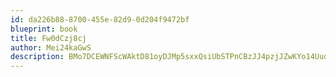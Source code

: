 ```yaml
---
id: da226b88-8700-455e-82d9-0d204f9472bf
blueprint: book
title: Fw0dCzj8cj
author: Mei24kaGwS
description: BMo7DCEWNFScWAktD81oyDJMp5sxxQsiUbSTPnCBzJJ4pzjJZwKYo14UudQ3yvMsS8opkNEwxymOPhvaatFG7bJY700VqCVQknPI
---
```

